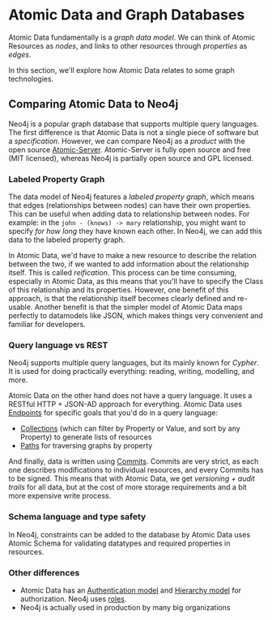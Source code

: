 # Atomic Data and Graph Databases

Atomic Data fundamentally is a _graph data model_.
We can think of Atomic Resources as _nodes_, and links to other resources through _properties_ as _edges_.

In this section, we'll explore how Atomic Data relates to some graph technologies.

## Comparing Atomic Data to Neo4j

Neo4j is a popular graph database that supports multiple query languages.
The first difference is that Atomic Data is not a single piece of software but a _specification_.
However, we can compare Neo4j as a _product_ with the open source [Atomic-Server](https://crates.io/crates/atomic-server).
Atomic-Server is fully open source and free (MIT licensed), whereas Neo4j is partially open source and GPL licensed.

### Labeled Property Graph

The data model of Neo4j features a _labeled property graph_, which means that edges (relationships between nodes) can have their own properties.
This can be useful when adding data to relationship between nodes.
For example: in the `john - (knows) -> mary` relationship, you might want to specify _for how long_ they have known each other.
In Neo4j, we can add this data to the labeled property graph.

In Atomic Data, we'd have to make a new resource to describe the relation between the two, if we wanted to add information about the relationship itself.
This is called _reification_.
This process can be time consuming, especially in Atomic Data, as this means that you'll have to specify the Class of this relationship and its properties.
However, one benefit of this approach, is that the relationship itself becomes clearly defined and re-usable.
Another benefit is that the simpler model of Atomic Data maps perfectly to datamodels like JSON, which makes things very convenient and familiar for developers.

### Query language vs REST

Neo4j supports multiple query languages, but its mainly known for _Cypher_.
It is used for doing practically everything: reading, writing, modelling, and more.

Atomic Data on the other hand does not have a query language.
It uses a RESTful HTTP + JSON-AD approach for everything.
Atomic Data uses [Endpoints](../endpoints.md) for specific goals that you'd do in a query language:

 - [Collections](../schema/collections.md) (which can filter by Property or Value, and sort by any Property) to generate lists of resources
 - [Paths](../core/paths.md) for traversing graphs by property

And finally, data is written using [Commits](../commits/intro.md).
Commits are very strict, as each one describes modifications to individual resources, and every Commits has to be signed.
This means that with Atomic Data, we get _versioning + audit trails_ for all data, but at the cost of more storage requirements and a bit more expensive write process.

### Schema language and type safety

In Neo4j, constraints can be added to the database by
Atomic Data uses Atomic Schema for validating datatypes and required properties in resources.

### Other differences

- Atomic Data has an [Authentication model](../agents.md) and [Hierarchy model](../hierarchy.md) for authorization. Neo4j uses [roles](https://neo4j.com/docs/operations-manual/current/authentication-authorization/built-in-roles/#auth-built-in-roles).
- Neo4j is actually used in production by many big organizations
